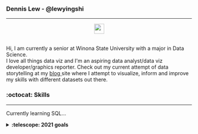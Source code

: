 ### Dennis Lew - @lewyingshi
***

<p align="center">
<img src="https://user-images.githubusercontent.com/5679180/79618120-0daffb80-80be-11ea-819e-d2b0fa904d07.gif" width="27px">
<br><br>
</p>

<p align="left"> 
  Hi, I am currently a senior at Winona State University with a major in Data Science.
  <br> I love all things data viz and I'm an aspiring data analyst/data viz developer/graphics reporter.
  Check out my current attempt of data storytelling at my <a href = "https://lewyingshi.github.io/blog/"> blog </a> site where I attempt to visualize, inform and improve my skills with different datasets out there.
</p>

### :octocat: Skills
***
Currently learning SQL...

<details>
  <summary><b>:telescope: 2021 goals</b></summary>
  * Improve vizualization/analytical skills in Tableau<br>
  * Learn SQL<br>
  * Learn data science in Python<br>
</details>
